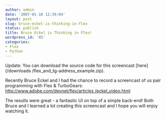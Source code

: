 ```yaml
---
author: admin
date: '2007-01-10 12:39:04'
layout: post
slug: bruce-eckel-is-thinking-in-flex
status: publish
title: Bruce Eckel is Thinking in Flex!
wordpress_id: '85'
categories:
- Flex
- Python
---
```


Update: You can download the source code for this screencast [here](/downloads
/flex_and_tg-address_example.zip).

Recently Bruce Eckel and I had the chance to record a screencast of us pair
programming with Flex & TurboGears: [http://www.adobe.com/devnet/flex/articles
/eckel_video.html](http://www.adobe.com/devnet/flex/articles/eckel_video.html)

The results were great - a fantastic UI on top of a simple back-end! Both
Bruce and I learned a lot creating this screencast and I hope you will enjoy
watching it.

